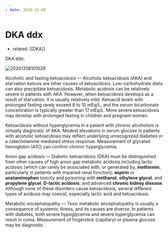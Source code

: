 ```yaml
---
- date: 2020-12-08
---
```


# DKA ddx

- related: [[DKA]]

DKA ddx:

![20201208101028](https://photos.thisispiggy.com/file/wikiFiles/20201208101028.png)

Alcoholic and fasting ketoacidosis — Alcoholic ketoacidosis (AKA) and starvation ketosis are other causes of ketoacidosis. Low-carbohydrate diets can also precipitate ketoacidosis. Metabolic acidosis can be relatively severe in patients with AKA. However, when ketoacidosis develops as a result of starvation, it is usually relatively mild. Ketoacid levels with prolonged fasting rarely exceed 8 to 10 mEq/L, and the serum bicarbonate concentration is typically greater than 17 mEq/L. More severe ketoacidosis may develop with prolonged fasting in children and pregnant women.

Ketoacidosis without hyperglycemia in a patient with chronic alcoholism is virtually diagnostic of AKA. Modest elevations in serum glucose in patients with alcoholic ketoacidosis may reflect underlying unrecognized diabetes or a catecholamine-mediated stress response. Measurement of glycated hemoglobin (A1C) can confirm chronic hyperglycemia.

Anion gap acidosis — Diabetic ketoacidosis (DKA) must be distinguished from other causes of high anion gap metabolic acidosis including lactic acidosis (which can rarely be associated with, or generated by, **metformin**, particularly in patients with impaired renal function); **aspirin** or **acetaminophen** toxicity and poisoning with **methanol**, **ethylene glycol**, and **propylene glycol**; **D-lactic acidosis**; and advanced **chronic kidney disease**. Although none of these disorders cause ketoacidosis, several different types of acidosis may coexist, especially lactic acid and ketoacidosis.

Metabolic encephalopathy — Toxic metabolic encephalopathy is usually a consequence of systemic illness, and its causes are diverse. In patients with diabetes, both severe hypoglycemia and severe hyperglycemia can result in coma. Measurement of fingerstick (capillary) or plasma glucose may be diagnostic.
